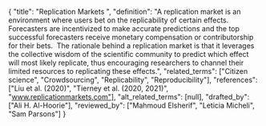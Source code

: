 {
    "title": "Replication Markets ",
    "definition": "A replication market is an environment where users bet on the replicability of certain effects. Forecasters are incentivized to make accurate predictions and the top successful forecasters receive monetary compensation or contributorship for their bets.  The rationale behind a replication market is that it leverages the collective wisdom of the scientific community to predict which effect will most likely replicate, thus encouraging researchers to channel their limited resources to replicating these effects.",
    "related_terms": ["Citizen science", "Crowdsourcing", "Replicability", "Reproducibility"],
    "references": ["Liu et al. (2020)", "Tierney et al. (2020, 2021)", "www.replicationmarkets.com"],
    "alt_related_terms": [null],
    "drafted_by": ["Ali H. Al-Hoorie"],
    "reviewed_by": ["Mahmoud Elsherif", "Leticia Micheli", "Sam Parsons"]
  }
